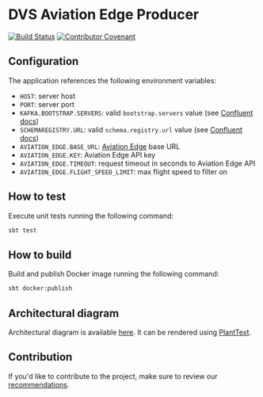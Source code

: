 # DVS Aviation Edge Producer

[![Build Status](https://iproject-jenkins.reactive-labs.io/buildStatus/icon?job=kafka-dvs-aviation-edge-producer%2Fmaster)](https://iproject-jenkins.reactive-labs.io/job/kafka-dvs-aviation-edge-producer/job/master/)
[![Contributor Covenant](https://img.shields.io/badge/Contributor%20Covenant-v2.0%20adopted-ff69b4.svg)](CODE_OF_CONDUCT.md)

## Configuration

The application references the following environment variables:

- `HOST`: server host
- `PORT`: server port
- `KAFKA.BOOTSTRAP.SERVERS`: valid `bootstrap.servers` value (see [Confluent docs](https://docs.confluent.io/current/clients/consumer.html#configuration))
- `SCHEMAREGISTRY.URL`: valid `schema.registry.url` value (see [Confluent docs](https://docs.confluent.io/current/schema-registry/docs/schema_registry_tutorial.html#java-consumers))
- `AVIATION_EDGE.BASE_URL`: [Aviation Edge](http://aviation-edge.com/developers/) base URL
- `AVIATION_EDGE.KEY`: Aviation Edge API key
- `AVIATION_EDGE.TIMEOUT`: request timeout in seconds to Aviation Edge API
- `AVIATION_EDGE.FLIGHT_SPEED_LIMIT`: max flight speed to filter on

## How to test

Execute unit tests running the following command:

```sh
sbt test
```

## How to build

Build and publish Docker image running the following command:

```sh
sbt docker:publish
```

## Architectural diagram

Architectural diagram is available [here](docs/diagram.puml). It can be rendered using [PlantText](https://www.planttext.com).

## Contribution

If you'd like to contribute to the project, make sure to review our [recommendations](CONTRIBUTING.md).

